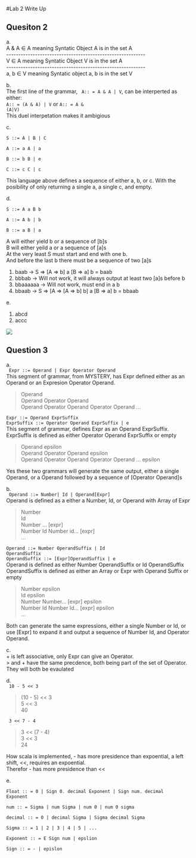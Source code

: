 #Lab 2 Write Up

Quesiton 2
----------
a.  
A & A ∈ A meaning Syntatic Object A is in the set A  
    ----------------------------------------------------------  
V ∈ A meaning Syntatic Object V is in the set A  
    ----------------------------------------------------------  
a, b ∈ V meaning Syntatic object a, b is in the set V  

b.  
The first line of the grammar,
<code> A:: = A & A | V</code>, can be interperted as either:  
<code>A:: = (A & A) | V</code> or <code>A:: = A & (A|V)</code>  
This duel interpetation makes it ambigious

c.<code>  
S ::= A | B | C    
A ::= a A | a   
B ::= b B | e    
C ::= c C | c</code>  

This language above defines a sequence of either a, b, or c. With the posibility of only returning a single a, a single c, and empty.

d.<code>  
S ::= A a B b  
A ::= A b | b  
B ::= a B | a</code>  

A will either yield b or a sequence of [b]s  
B will either yeild a or a sequence of [a]s  
At the very least S must start and end with one b.  
And before the last b there must be a sequence of two [a]s

1. baab -> S => [A => b] a [B => a] b = baab
2. bbbab -> Will not work, it will always output at least two [a]s before b
3. bbaaaaaa -> Will not work, must end in a b
4. bbaab -> S => [A => [A => b] b] a [B => a] b = bbaab

e.  
  1. abcd
  5. accc  
<img src="https://dl.dropbox.com/u/19763512/parsetree.png">

Question 3
----------

a.  
<code> Expr ::= Operand | Expr Operator Operand </code>  
This segment of grammar, from MYSTERY, has Expr defined either as an Operand or an Expresion Operator Operand.  
> Operand  
> Operand Operator Operand  
> Operand Operator Operand Operator Operand ...

<code>Expr ::= Operand ExprSuffix</code>  
<code>ExprSuffix ::= Operator Operand ExprSuffix | e </code>  
This segment of grammar, defines Expr as an Operand ExprSuffix.
ExprSuffix is defined as either Operator Operand ExprSuffix or empty
> Operand epsilon  
> Operand Operator Operand epsilon  
>Operand Operator Operand Operator Operand ... epsilon 

Yes these two grammars will generate the same output, either a single Operand, or a Operand followed by a sequence of [Operator Operand]s  

b.  
<code> Operand ::= Number| Id | Operand[Expr]</code>  
Operand is defined as a either a Number, Id, or Operand with Array of Expr
> Number  
> Id  
> Number ... [expr]  
> Number Id Number id... [expr]  
> ...

<code>Operand ::= Number OperandSuffix | Id OperandSuffix</code>  
<code>OperandSuffix ::= [Expr]OperandSuffix | e</code>  
Operand is defined as either Number OperandSuffix or Id OperandSuffix
OperandSuffix is defined as either an Array or Expr with Operand Suffix or empty
> Number epsilon  
> Id epsilon  
> Number Number... [expr] epsilon  
> Number Id Number Id... [expr] epsilon  
> ...

Both can generate the same expressions, either a single Number or Id, or use [Expr] to expand it and output a sequence
of Number Id, and Operator Operand.

c.  
    + is left associative, only Expr can give an Operator.  
    > and + have the same precdence, both being part of the set of Operator. They will both be evaulated 

d.  
<code> 10 - 5 << 3 </code>  
> (10 - 5) << 3  
> 5 << 3  
> 40  

<code> 3 << 7 - 4 </code>  
> 3 << (7 - 4)  
> 3 << 3  
> 24  

How scala is implemented, - has more presidence than expoential, a left shift, <<, requires an expoential.  
Therefor - has more presidence than <<  

e.<code>  
Float :: = 0 | Sign 0. decimal Exponent | Sign num. decimal Exponent  
num :: = Sigma | num Sigma | num 0 | num 0 sigma  
decimal :: = 0 | decimal Sigma | Sigma decimal Sigma  
Sigma :: = 1 | 2 | 3 | 4 | 5 | ...  
Exponent :: = E Sign num | epslion  
Sign :: = - | epislon 
</code>
